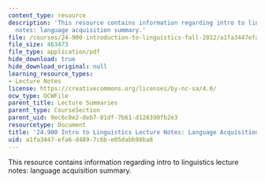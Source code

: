 ```yaml
---
content_type: resource
description: 'This resource contains information regarding intro to linguistics lecture
  notes: language acquisition summary.'
file: /courses/24-900-introduction-to-linguistics-fall-2012/a1fa3447efa6d4897c6be05dabb98ba8_MIT24_900F12_LanguagAcqsum.pdf
file_size: 463473
file_type: application/pdf
hide_download: true
hide_download_original: null
learning_resource_types:
- Lecture Notes
license: https://creativecommons.org/licenses/by-nc-sa/4.0/
ocw_type: OCWFile
parent_title: Lecture Summaries
parent_type: CourseSection
parent_uid: 9ec6c0e2-deb7-81df-7b61-d128390fb2e3
resourcetype: Document
title: '24.900 Intro to Linguistics Lecture Notes: Language Acquisition Summary'
uid: a1fa3447-efa6-d489-7c6b-e05dabb98ba8
---
```

This resource contains information regarding intro to linguistics lecture notes: language acquisition summary.
